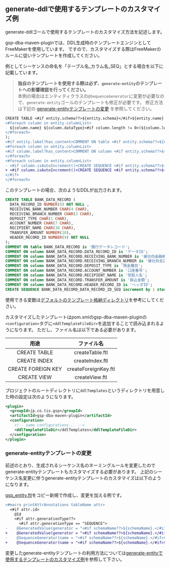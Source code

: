 ## generate-ddlで使用するテンプレートのカスタマイズ例

generate-ddlゴールで使用するテンプレートのカスタマイズ方法を記述します。

gsp-dba-maven-pluginでは、DDL生成時のテンプレートエンジンとしてFreeMakerを使用しています。
ですので、カスタマイズする際はFreeMakerのルールに従いテンプレートを作成してください。<br />

例としてシーケンスの命名を「テーブル名_カラム名_SEQ」とする場合を以下に記載しています。

> **独自のテンプレートを使用する際は必ず、`generate-entity`のテンプレートへの影響確認を行ってください。** <br />
> 本例の場合はエンティティクラスの`@SequenceGenerator`に変更が必要なので、`generate-entity`ゴールのテンプレートも修正が必要です。
> 修正方法は下記の [generate-entityテンプレートの変更](#generate-entityテンプレートの変更) を参照してください。

```diff
CREATE TABLE <#if entity.schema??>${entity.schema}</#if>${entity.name} (
<#foreach column in entity.columnList>
  ${column.name} ${column.dataType}<#if column.length != 0>(${column.length}<#if column.scale != 0>,${column.scale}</#if><#if lengthSemantics==LengthSemantics.CHAR && (column.dataType == "VARCHAR2" || column.dataType == "CHAR")> CHAR</#if>)</#if><#if column.isArray()> ARRAY</#if><#if column.defaultValue?has_content> DEFAULT ${column.defaultValue} </#if><#if !column.isNullable()> NOT NULL </#if><#if column_has_next>,</#if>
</#foreach>
);
<#if entity.label?has_content>COMMENT ON table <#if entity.schema??>${entity.schema}</#if>${entity.name} is '${entity.label}';</#if>
<#foreach column in entity.columnList>
<#if column.label?has_content>COMMENT ON column <#if entity.schema??>${entity.schema}</#if>${entity.name}.${column.name} is '${column.label}';</#if>
</#foreach>
<#foreach column in entity.columnList>
- <#if column.isAutoIncrement()>CREATE SEQUENCE <#if entity.schema??>${entity.schema}</#if>${column.generatorKeyName} increment by 1 start with 1;
+ <#if column.isAutoIncrement()>CREATE SEQUENCE <#if entity.schema??>${entity.schema}</#if>${entity.name}_${column.generatorKeyName} increment by 1 start with 1;
</#if>
</#foreach>
```

このテンプレートの場合、次のようなDDLが出力されます。

```sql
CREATE TABLE BANK_DATA_RECORD (
  DATA_RECORD_ID NUMBER(9) NOT NULL ,
  RECEIVING_BANK_NUMBER CHAR(4 CHAR),
  RECEIVING_BRANCH_NUMBER CHAR(3 CHAR),
  DEPOSIT_TYPE CHAR(1 CHAR),
  ACCOUNT_NUMBER CHAR(7 CHAR),
  RECIPIENT_NAME CHAR(30 CHAR),
  TRANSFER_AMOUNT NUMBER(10),
  HEADER_RECORD_ID NUMBER(9) NOT NULL
);
COMMENT ON table BANK_DATA_RECORD is '銀行データレコード';
COMMENT ON column BANK_DATA_RECORD.DATA_RECORD_ID is 'データID';
COMMENT ON column BANK_DATA_RECORD.RECEIVING_BANK_NUMBER is '被仕向金融機関番号';
COMMENT ON column BANK_DATA_RECORD.RECEIVING_BRANCH_NUMBER is '被仕向支店番号';
COMMENT ON column BANK_DATA_RECORD.DEPOSIT_TYPE is '預金種目';
COMMENT ON column BANK_DATA_RECORD.ACCOUNT_NUMBER is '口座番号';
COMMENT ON column BANK_DATA_RECORD.RECIPIENT_NAME is '受取人名';
COMMENT ON column BANK_DATA_RECORD.TRANSFER_AMOUNT is '振込金額';
COMMENT ON column BANK_DATA_RECORD.HEADER_RECORD_ID is 'ヘッダID';
CREATE SEQUENCE BANK_DATA_RECORD_DATA_RECORD_ID_SEQ increment by 1 start with 1;
```

使用できる変数は[デフォルトのテンプレート格納ディレクトリ](../src/main/resources/jp/co/tis/gsp/tools/db/template)を参考にしてください。

カスタマイズしたテンプレートはpom.xmlのgsp-dba-maven-pluginの`<configuration>`タグに`<ddlTemplateFileDir>`を追加することで読み込まれるようになります。
ただし、ファイル名は以下である必要があります。

|用途|ファイル名|
|:-:|:-:|
|CREATE TABLE|createTable.ftl|
|CREATE INDEX|createIndex.ftl|
|CREATE FOREIGN KEY|createForeignKey.ftl|
|CREATE VIEW|createView.ftl|

プロジェクトのルートディレクトリに`ddlTemplates`というディレクトリを用意した時の設定は次のようになります。

```xml
<plugin>
  <groupId>jp.co.tis.gsp</groupId>
  <artifactId>gsp-dba-maven-plugin</artifactId>
  <configuration>
    <!-- some configurations... -->
    <ddlTemplateFileDir>/ddlTemplates</ddlTemplateFileDir>
  </configuration>
</plugin>
```

### generate-entityテンプレートの変更

前述のとおり、生成されるシーケンス名のネーミングルールを変更したのでgenerate-entityテンプレートもカスタマイズする必要があります。
上記のシーケンス名変更に伴うgenerate-entityテンプレートのカスタマイズは以下のようになります。

[gsp_entity.ftl](../src/main/resources/org/seasar/extension/jdbc/gen/internal/generator/tempaltes/java/gsp_entity.ftl)をコピー新規で作成し、変更を加える例です。
```diff
<#macro printAttrAnnotations tableName attr>
  <#if attr.id>
    @Id
    <#if attr.generationType??>
      <#if attr.generationType == "SEQUENCE">
-    @GeneratedValue(generator = "<#if schemaName??>${schemaName}.</#if>${attr.columnName}_SEQ", strategy = GenerationType.AUTO)
+    @GeneratedValue(generator = "<#if schemaName??>${schemaName}.</#if>${tableName}_${attr.columnName}_SEQ", strategy = GenerationType.AUTO)
-    @SequenceGenerator(name = "<#if schemaName??>${schemaName}.</#if>${attr.columnName}_SEQ", sequenceName = "<#if schemaName??>${schemaName}.</#if>${attr.columnName}_SEQ", initialValue = ${attr.initialValue}, allocationSize = ${attr.allocationSize})
+    @SequenceGenerator(name = "<#if schemaName??>${schemaName}.</#if>${tableName}_${attr.columnName}_SEQ", sequenceName = "<#if schemaName??>${schemaName}.</#if>${tableName}_${attr.columnName}_SEQ", initialValue = ${attr.initialValue}, allocationSize = ${attr.allocationSize})
```

変更したgenerate-entityテンプレートの利用方法については[generate-entityで使用するテンプレートのカスタマイズ例](./custom-EntityTemplate.md)を参照して下さい。
